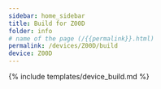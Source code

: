 ```yaml
---
sidebar: home_sidebar
title: Build for Z00D
folder: info
# name of the page (/{{permalink}}.html)
permalink: /devices/Z00D/build
device: Z00D
---
```

{% include templates/device_build.md %}
